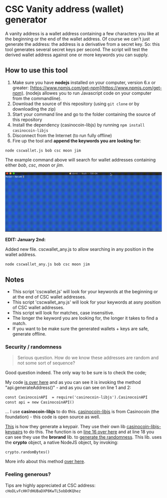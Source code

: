 # CSC Vanity address (wallet) generator

A vanity address is a wallet address containing a few characters you like at the beginning or the end of the wallet address. Of course we can't just generate the address: the address is a derivative from a secret key. So: this tool generates several secret keys per second. The script will test the derived wallet address against one or more keywords you can supply.

## How to use this tool

1. Make sure you have **nodejs** installed on your computer, version 6.x or greater:
[https://www.npmjs.com/get-npm](https://www.npmjs.com/get-npm).
(nodejs allowes you to run Javascript code on your computer from the commandline).
2. Download the source of this repository (using `git clone` or by downloading the zip)
3. Start your command line and go to the folder containing the source of this repository
4. Install the dependency (casinocoin-libjs) by running `npm install casinocoin-libjs`
5. Disconnect from the Internet (to run fully offline)
6. Fire up the tool and **append the keywords you are looking for**:
```
node cscwallet.js bob csc moon jim
```
The example command above will search for wallet addresses containing either _bob_, _csc_, _moon_ or _jim_.

![Demo of install and wallet generation](screen_1.gif)


**EDIT: January 2nd:**

Added new file. cscwallet_any.js  to allow searching in any position in the wallet address.
```
node cscwallet_any.js bob csc moon jim
```



## Notes

- This script 'cscwallet.js' will look for your keywords at the beginning or at the end of CSC wallet addresses.
- This script 'cscwallet_any.js' will look for your keywords at asny position of CSC wallet addresses.
- This script will look for matches, case insensitive.
- The longer the keyword you are looking for, the longer it takes to find a match.
- If you want to be make sure the generated wallets + keys are safe, generate offline.

### Security / randomness

> Serious question. How do we know these addresses are random and not some sort of sequence?

Good question indeed. The only way to be sure is to check the code;

My code [is over here](https://github.com/luschka1/CSC-vanity-generator/blob/master/cscwallet.js) and as you can see it is invoking the method "api.generateAddress()" - and as you can see on line 1 and 2:

	const CasinocoinAPI  = require('casinocoin-libjs').CasinocoinAPI
	const api = new CasinocoinAPI()

... I use **casinocoin-libjs** to do this. [casinocoin-libjs](https://github.com/casinocoin/casinocoin-libjs) is from Casinocoin (the foundation) - this code is open source as well.

[This](https://github.com/casinocoin/casinocoin-libjs/blob/master/src/offline/generate-address.js) is how they generate a keypair. They use their own lib [casinocoin-libjs-keypairs](https://github.com/casinocoin/casinocoin-libjs-keypairs) to do this. The function is on [line 16 over here](https://github.com/casinocoin/casinocoin-libjs-keypairs/blob/master/src/index.js) and at line 18 you can see they use the **brorand** lib. to [generate the randomness](https://github.com/indutny/brorand/blob/master/index.js). This lib. uses the **crypto** object, a native NodeJS object, by invoking:

    crypto.randomBytes()

More info about this method [over here](https://nodejs.org/api/crypto.html#crypto_crypto_randombytes_size_callback).

### Feeling generous?

Tips are highly appreciated at CSC address: ` cHoDLvFcHH7dHUBaDXP8KwTL5obDdKQhez `
